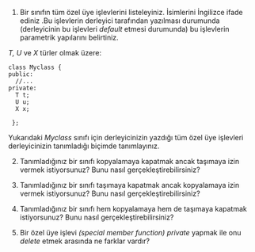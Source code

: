 1. Bir sınıfın tüm özel üye işlevlerini listeleyiniz. İsimlerini İngilizce ifade ediniz .Bu işlevlerin derleyici tarafından yazılması durumunda (derleyicinin bu işlevleri *default* etmesi durumunda) bu işlevlerin parametrik yapılarını belirtiniz.

*T, U* ve *X* türler olmak üzere:

```
class Myclass {
public:
  //...
private:
  T t;
  U u;
  X x;
  
 };
 ```
 
Yukarıdaki *Myclass* sınıfı için derleyicinizin yazdığı tüm özel üye işlevleri derleyicinizin tanımladığı biçimde tanımlayınız.

2. Tanımladığınız bir sınıfı kopyalamaya kapatmak ancak taşımaya izin vermek istiyorsunuz? Bunu nasıl gerçekleştirebilirsiniz?  

3. Tanımladığınız bir sınıfı taşımaya kapatmak ancak kopyalamaya izin vermek istiyorsunuz? Bunu nasıl gerçekleştirebilirsiniz?  

4. Tanımladığınız bir sınıfı hem kopyalamaya hem de taşımaya kapatmak istiyorsunuz? Bunu nasıl gerçekleştirebilirsiniz?  

5. Bir özel üye işlevi *(special member function)* *private* yapmak ile onu *delete* etmek arasında ne farklar vardır?
